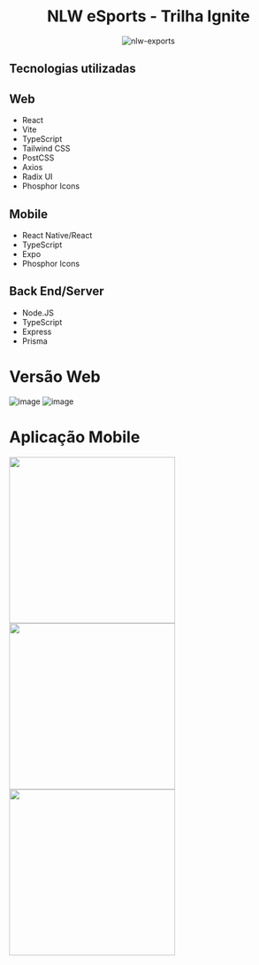 <div align="center">

# NLW eSports - Trilha Ignite

![nlw-exports](https://user-images.githubusercontent.com/23384348/191087594-488c6efd-8085-42e3-a0d5-60981d527d1e.svg)

</div>

## Tecnologias utilizadas

## Web
- React
- Vite
- TypeScript
- Tailwind CSS
- PostCSS
- Axios
- Radix UI
- Phosphor Icons

## Mobile
- React Native/React
- TypeScript
- Expo
- Phosphor Icons

## Back End/Server
- Node.JS
- TypeScript
- Express
- Prisma

# Versão Web
![image](https://user-images.githubusercontent.com/23384348/191072489-00c05b8b-05cd-4dc9-a194-d1e397c41b2c.png)
![image](https://user-images.githubusercontent.com/23384348/191072600-5152ddb2-69ac-477f-937a-8cec7db765ca.png)

# Aplicação Mobile
<div style="display:block">
<img src="https://raw.githubusercontent.com/jeansilvatech/nlw-esports/main/web/src/assets/1663610339783.jpg" width="300"/>
<img src="https://raw.githubusercontent.com/jeansilvatech/nlw-esports/main/web/src/assets/1663610339774.jpg" width="300"/>
<img src="https://raw.githubusercontent.com/jeansilvatech/nlw-esports/main/web/src/assets/1663610339765.jpg" width="300"/>
</div>

